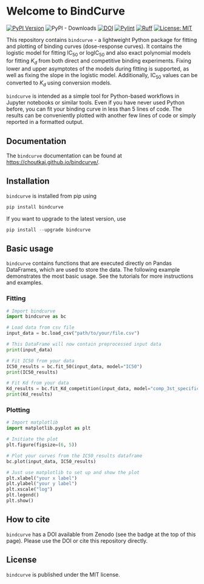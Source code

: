 # Welcome to BindCurve

[![PyPI Version](https://img.shields.io/pypi/v/bindcurve)](https://pypi.org/project/bindcurve/)
![PyPI - Downloads](https://img.shields.io/pypi/dm/bindcurve)
[![DOI](https://zenodo.org/badge/870812773.svg)](https://doi.org/10.5281/zenodo.15776819)
[![Pylint](https://github.com/choutkaj/bindcurve/actions/workflows/pylint.yml/badge.svg)](https://github.com/choutkaj/bindcurve/actions/workflows/pylint.yml)
[![Ruff](https://github.com/choutkaj/bindcurve/actions/workflows/lint.yml/badge.svg)](https://github.com/choutkaj/bindcurve/actions/workflows/lint.yml)
[![License: MIT](https://img.shields.io/github/license/choutkaj/bindcurve)](https://github.com/choutkaj/bindcurve/blob/main/LICENSE)


This repository contains `bindcurve` - a lightweight Python package for fitting and plotting of binding curves (dose-response curves). It contains the logistic model for fitting $`\text{IC}_{50}`$ or $`\text{logIC}_{50}`$ and also  exact polynomial models for fitting $K_d$ from both direct and competitive binding experiments. Fixing lower and upper asymptotes of the models during fitting is supported, as well as fixing the slope in the logistic model. Additionally, $`\text{IC}_{50}`$ values can be converted to $K_d$ using conversion models.

`bindcurve` is intended as a simple tool for Python-based workflows in Jupyter notebooks or similar tools. Even if you have never used Python before, you can fit your binding curve in less than 5 lines of code. The results can be conveniently plotted with another few lines of code or simply reported in a formatted output.



## Documentation
The `bindcurve` documentation can be found at https://choutkaj.github.io/bindcurve/.

## Installation
`bindcurve` is installed from pip using

```python
pip install bindcurve
```

If you want to upgrade to the latest version, use

```python
pip install --upgrade bindcurve
```

## Basic usage
`bindcurve` contains functions that are executed directly on Pandas DataFrames, which are used to store the data. The following example demonstrates the most basic usage. See the tutorials for more instructions and examples.

### Fitting
```python
# Import bindcurve
import bindcurve as bc

# Load data from csv file
input_data = bc.load_csv("path/to/your/file.csv")

# This DataFrame will now contain preprocessed input data
print(input_data)

# Fit IC50 from your data
IC50_results = bc.fit_50(input_data, model="IC50")
print(IC50_results)

# Fit Kd from your data
Kd_results = bc.fit_Kd_competition(input_data, model="comp_3st_specific", RT=0.05, LsT=0.005, Kds=0.0245)
print(Kd_results)
```
### Plotting
```python
# Import matplotlib
import matplotlib.pyplot as plt

# Initiate the plot
plt.figure(figsize=(6, 5))

# Plot your curves from the IC50_results dataframe
bc.plot(input_data, IC50_results)

# Just use matplotlib to set up and show the plot 
plt.xlabel("your x label")
plt.ylabel("your y label")
plt.xscale("log")
plt.legend()
plt.show()
```



## How to cite

`bindcurve` has a DOI available from Zenodo (see the badge at the top of this page). Please use the DOI or cite this repository directly.

## License

`bindcurve` is published under the MIT license. 
